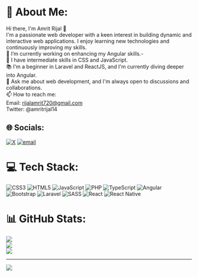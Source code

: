 # 💫 About Me:
Hi there, I'm Amrit Rijal 👋<br>I'm a passionate web developer with a keen interest in building dynamic and interactive web applications. I enjoy learning new technologies and continuously improving my skills.<br> 🔭 I’m currently working on enhancing my Angular skills.- <br>🌱 I have intermediate skills in CSS and JavaScript.<br> 📚 I'm a beginner in Laravel and ReactJS, and I'm currently diving deeper into Angular.<br> 💬 Ask me about web development, and I'm always open to discussions and collaborations.<br> 📫 How to reach me:<br>Email: rijalamrit720@gmail.com<br>Twitter: @amritrijal14<br>


## 🌐 Socials:
[![X](https://img.shields.io/badge/X-black.svg?logo=X&logoColor=white)](https://x.com/@amritrijal14) [![email](https://img.shields.io/badge/Email-D14836?logo=gmail&logoColor=white)](mailto:rijalamrit720@gmail.com) 

# 💻 Tech Stack:
![CSS3](https://img.shields.io/badge/css3-%231572B6.svg?style=for-the-badge&logo=css3&logoColor=white) ![HTML5](https://img.shields.io/badge/html5-%23E34F26.svg?style=for-the-badge&logo=html5&logoColor=white) ![JavaScript](https://img.shields.io/badge/javascript-%23323330.svg?style=for-the-badge&logo=javascript&logoColor=%23F7DF1E) ![PHP](https://img.shields.io/badge/php-%23777BB4.svg?style=for-the-badge&logo=php&logoColor=white) ![TypeScript](https://img.shields.io/badge/typescript-%23007ACC.svg?style=for-the-badge&logo=typescript&logoColor=white) ![Angular](https://img.shields.io/badge/angular-%23DD0031.svg?style=for-the-badge&logo=angular&logoColor=white) ![Bootstrap](https://img.shields.io/badge/bootstrap-%238511FA.svg?style=for-the-badge&logo=bootstrap&logoColor=white) ![Laravel](https://img.shields.io/badge/laravel-%23FF2D20.svg?style=for-the-badge&logo=laravel&logoColor=white) ![SASS](https://img.shields.io/badge/SASS-hotpink.svg?style=for-the-badge&logo=SASS&logoColor=white) ![React](https://img.shields.io/badge/react-%2320232a.svg?style=for-the-badge&logo=react&logoColor=%2361DAFB) ![React Native](https://img.shields.io/badge/react_native-%2320232a.svg?style=for-the-badge&logo=react&logoColor=%2361DAFB)
# 📊 GitHub Stats:
![](https://github-readme-stats.vercel.app/api?username=Amrit-Rijal-01&theme=shadow_blue&hide_border=false&include_all_commits=true&count_private=true)<br/>
![](https://github-readme-streak-stats.herokuapp.com/?user=Amrit-Rijal-01&theme=shadow_blue&hide_border=false)<br/>
![](https://github-readme-stats.vercel.app/api/top-langs/?username=Amrit-Rijal-01&theme=shadow_blue&hide_border=false&include_all_commits=true&count_private=false&layout=compact)

---
[![](https://visitcount.itsvg.in/api?id=Amrit-Rijal-01&icon=2&color=0)](https://visitcount.itsvg.in)

<!-- Proudly created with GPRM ( https://gprm.itsvg.in ) -->
